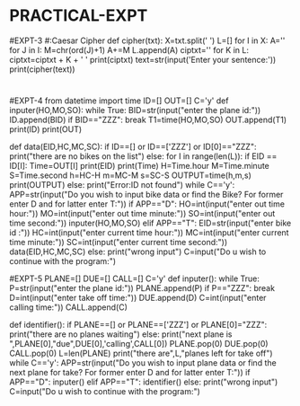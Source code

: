 # PRACTICAL-EXPT

#EXPT-3 #:Caesar Cipher
def cipher(txt):
    X=txt.split(' ')
    L=[]
    for I in X:
        A=''
        for J in I:
            M=chr(ord(J)+1)
            A+=M
        L.append(A)
    ciptxt=''
    for K in L:
        ciptxt=ciptxt + K + ' '
    print(ciptxt)
text=str(input('Enter your sentence:'))
print(cipher(text))
#




#EXPT-4
from datetime import time
ID=[]
OUT=[]
C='y'
def inputer(HO,MO,SO):
    while True:
        BID=str(input("enter the plane id:"))
        ID.append(BID)
        if BID=="ZZZ":
            break
        T1=time(HO,MO,SO)
        OUT.append(T1)
        print(ID)
        print(OUT)

def data(EID,HC,MC,SC):
    if ID==[] or ID==['ZZZ'] or ID[0]=="ZZZ":
        print("there are no bikes on the list")
    else:
        for I in range(len(L)):
            if EID == ID[I]:
                Time=OUT[I]
                print(EID)
                print(Time)
                H=Time.hour
                M=Time.minute
                S=Time.second
                h=HC-H
                m=MC-M
                s=SC-S
                OUTPUT=time(h,m,s)
                print(OUTPUT)
            else:
                print("Error:ID not found")
while C=='y':
    APP=str(input("Do you wish to input bike data or find the Bike? For former enter D and for latter enter T:"))
    if APP=="D":
        HO=int(input("enter out time hour:"))
        MO=int(input("enter out time minute:"))
         SO=int(input("enter out time second:"))
        inputer(HO,MO,SO)
    elif APP=="T":
        EID=str(input("enter bike id :"))
        HC=int(input("enter current time hour:"))
        MC=int(input("enter current time minute:"))
        SC=int(input("enter current time second:"))
        data(EID,HC,MC,SC)
    else:
        print("wrong input")
    C=input("Do u wish to continue with the program:")
    
    
    
    
#EXPT-5
PLANE=[]
DUE=[]
CALL=[]
C='y'
def inputer():
    while True:
        P=str(input("enter the plane id:"))
        PLANE.append(P)
        if P=="ZZZ":
            break
        D=int(input("enter take off time:"))
        DUE.append(D)
        C=int(input("enter calling time:"))
        CALL.append(C)
        
def identifier():
    if PLANE==[] or PLANE==['ZZZ'] or PLANE[0]="ZZZ":
        print("there are no planes waiting")
    else:
        print("next plane is ",PLANE[0],"due",DUE[0],'calling',CALL[0])
        PLANE.pop(0)
        DUE.pop(0)
        CALL.pop(0)
        L=len(PLANE)
        print("there are",L,"planes left for take off")
while C=='y':
    APP=str(input("Do you wish to input plane data or find the next plane for take? For former enter D and for latter enter T:"))
    if APP=="D":
        inputer()
    elif APP=="T":
        identifier()
    else:
        print("wrong input")
    C=input("Do u wish to continue with the program:") 
